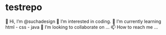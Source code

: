 # testrepo
👋 Hi, I’m @suchadesign
👀 I’m interested in coding.
🌱 I’m currently learning html - css - java
💞️ I’m looking to collaborate on ...
📫 How to reach me ...
